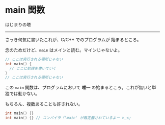 # main 関数

はじまりの塔

---

さっき何気に書いたこれが、C/C++ でのプログラムが 始まるところ。

念のためだけど、`main` はメインと読む。マインじゃないよ。

```cpp
// ここは実行される場所じゃない
int main() {
  // ここに処理を書いていく
}
// ここは実行される場所じゃない
```

この `main` 関数は、プログラムにおいて **唯一** の始まるところ。これが無いと単独では動かない。

もちろん、複数あることも許されない。

```cpp
int main() {}
int main() {} // コンパイラ「'main' が再定義されているよー >_<」
```
